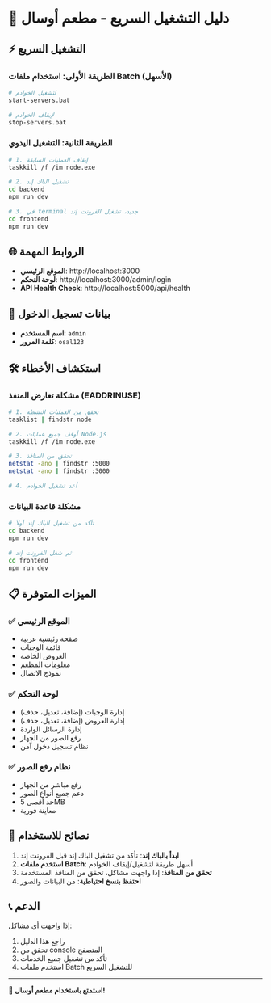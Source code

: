 # 🚀 دليل التشغيل السريع - مطعم أوسال

## ⚡ التشغيل السريع

### الطريقة الأولى: استخدام ملفات Batch (الأسهل)
```bash
# لتشغيل الخوادم
start-servers.bat

# لإيقاف الخوادم
stop-servers.bat
```

### الطريقة الثانية: التشغيل اليدوي
```bash
# 1. إيقاف العمليات السابقة
taskkill /f /im node.exe

# 2. تشغيل الباك إند
cd backend
npm run dev

# 3. في terminal جديد، تشغيل الفرونت إند
cd frontend
npm run dev
```

## 🌐 الروابط المهمة

- **الموقع الرئيسي**: http://localhost:3000
- **لوحة التحكم**: http://localhost:3000/admin/login
- **API Health Check**: http://localhost:5000/api/health

## 🔐 بيانات تسجيل الدخول

- **اسم المستخدم**: `admin`
- **كلمة المرور**: `osal123`

## 🛠️ استكشاف الأخطاء

### مشكلة تعارض المنفذ (EADDRINUSE)
```bash
# 1. تحقق من العمليات النشطة
tasklist | findstr node

# 2. أوقف جميع عمليات Node.js
taskkill /f /im node.exe

# 3. تحقق من المنافذ
netstat -ano | findstr :5000
netstat -ano | findstr :3000

# 4. أعد تشغيل الخوادم
```

### مشكلة قاعدة البيانات
```bash
# تأكد من تشغيل الباك إند أولاً
cd backend
npm run dev

# ثم شغل الفرونت إند
cd frontend
npm run dev
```

## 📋 الميزات المتوفرة

### ✅ الموقع الرئيسي
- صفحة رئيسية عربية
- قائمة الوجبات
- العروض الخاصة
- معلومات المطعم
- نموذج الاتصال

### ✅ لوحة التحكم
- إدارة الوجبات (إضافة، تعديل، حذف)
- إدارة العروض (إضافة، تعديل، حذف)
- إدارة الرسائل الواردة
- رفع الصور من الجهاز
- نظام تسجيل دخول آمن

### ✅ نظام رفع الصور
- رفع مباشر من الجهاز
- دعم جميع أنواع الصور
- حد أقصى 5MB
- معاينة فورية

## 🎯 نصائح للاستخدام

1. **ابدأ بالباك إند**: تأكد من تشغيل الباك إند قبل الفرونت إند
2. **استخدم ملفات Batch**: أسهل طريقة لتشغيل/إيقاف الخوادم
3. **تحقق من المنافذ**: إذا واجهت مشاكل، تحقق من المنافذ المستخدمة
4. **احتفظ بنسخ احتياطية**: من البيانات والصور

## 📞 الدعم

إذا واجهت أي مشاكل:
1. راجع هذا الدليل
2. تحقق من console المتصفح
3. تأكد من تشغيل جميع الخدمات
4. استخدم ملفات Batch للتشغيل السريع

---

**🎉 استمتع باستخدام مطعم أوسال!**

